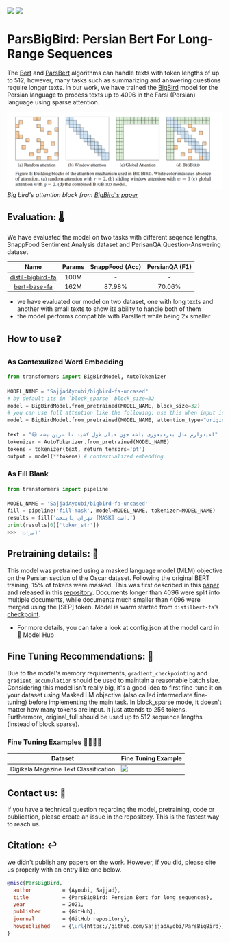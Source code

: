 <span align="center">
    <a href="https://huggingface.co/SajjadAyoubi/"><img src="https://img.shields.io/static/v1?label=%F0%9F%A4%97%20Hugging%20Face&message=SajjadAyoubi&color=yellow"></a>
    <a href="https://colab.research.google.com/github/sajjjadayobi/PersianQA/blob/main/notebooks/Demo.ipynb"><img src="https://img.shields.io/static/v1?label=Colab&message=Fine-tuning Example&logo=Google%20Colab&color=f9ab00"></a>
</span>

# ParsBigBird: Persian Bert For **Long-Range** Sequences
The [Bert](https://arxiv.org/abs/1810.04805) and [ParsBert](https://arxiv.org/abs/2005.12515) algorithms can handle texts with token lengths of up to 512, however, many tasks such as summarizing and answering questions require longer texts. In our work, we have trained the [BigBird](https://arxiv.org/abs/2007.14062) model for the Persian language to process texts up to 4096 in the Farsi (Persian) language using sparse attention.


![big bird's attention block](https://github.com/sajjjadayobi/ParsBigBird/blob/main/assets/bigbird-sparse-attention.png)
*Big bird's attention block from [BigBird's paper](https://arxiv.org/abs/2007.14062)*

## Evaluation: 🌡️
We have evaluated the model on two tasks with different seqence lengths, SnappFood Sentiment Analysis dataset and PerisanQA Question-Answering dataset

|         Name       | Params |    SnappFood (Acc)   |  PersianQA (F1)   |
| :----------------: | :----: | :------------------: | :---------------: |
| [distil-bigbird-fa]() |  100M  | -                    |        -          |
| [bert-base-fa]()   |  162M  |        87.98%        |       70.06%      |

- we have evaluated our model on two dataset, one with long texts and another with small texts to show its ability to handle both of them
- the model performs compatible with ParsBert while being 2x smaller 


## How to use❓

### As Contexulized Word Embedding 
```python
from transformers import BigBirdModel, AutoTokenizer

MODEL_NAME = "SajjadAyoubi/bigbird-fa-uncased"
# by default its in `block_sparse` block_size=32
model = BigBirdModel.from_pretrained(MODEL_NAME, block_size=32)
# you can use full attention like the following: use this when input isn't longer than 512
model = BigBirdModel.from_pretrained(MODEL_NAME, attention_type="original_full")

text = "😃 امیدوارم مدل بدردبخوری باشه چون خیلی طول کشید تا ترین بشه"
tokenizer = AutoTokenizer.from_pretrained(MODEL_NAME)
tokens = tokenizer(text, return_tensors='pt')
output = model(**tokens) # contextualized embedding
```

### As Fill Blank
```python
from transformers import pipeline

MODEL_NAME = 'SajjadAyoubi/bigbird-fa-uncased'
fill = pipeline('fill-mask', model=MODEL_NAME, tokenizer=MODEL_NAME)
results = fill('تهران پایتخت [MASK] است.')
print(results[0]['token_str'])
>>> 'ایران'
```

## Pretraining details: 🔭
This model was pretrained using a masked language model (MLM) objective on the Persian section of the Oscar dataset. Following the original BERT training, 15% of tokens were masked. This was first described in this [paper](https://arxiv.org/abs/2007.14062) and released in this [repository](https://github.com/google-research/bigbird). Documents longer than 4096 were split into multiple documents, while documents much smaller than 4096 were merged using the [SEP] token. Model is warm started from `distilbert-fa`’s [checkpoint](https://huggingface.co/HooshvareLab/distilbert-fa-zwnj-base). 
- For more details, you can take a look at config.json at the model card in 🤗 Model Hub

## Fine Tuning Recommendations: 🐤
Due to the model's memory requirements, `gradient_checkpointing` and `gradient_accumulation` should be used to maintain a reasonable batch size. Considering this model isn't really big, it's a good idea to first fine-tune it on your dataset using Masked LM objective (also called intermediate fine-tuning) before implementing the main task. In block_sparse mode, it doesn't matter how many tokens are input. It just attends to 256 tokens. Furthermore, original_full should be used up to 512 sequence lengths (instead of block sparse).

### Fine Tuning Examples 👷‍♂️👷‍♀️

| Dataset                               | Fine Tuning Example                                          |
| ------------------------------------- | ------------------------------------------------------------ |
| Digikala Magazine Text Classification | <a href="https://colab.research.google.com/github/sajjjadayobi/PersianQA/blob/main/notebooks/Demo.ipynb"><img src="https://img.shields.io/static/v1?label=Colab&message=Fine-tuning Example&logo=Google%20Colab&color=f9ab00"></a> |


## Contact us: 🤝
If you have a technical question regarding the model, pretraining, code or publication, please create an issue in the repository. This is the fastest way to reach us.

## Citation: ↩️
we didn't publish any papers on the work. However, if you did, please cite us properly with an entry like one below.
```bibtex
@misc{ParsBigBird,
  author          = {Ayoubi, Sajjad},
  title           = {ParsBigBird: Persian Bert for long sequences},
  year            = 2021,
  publisher       = {GitHub},
  journal         = {GitHub repository},
  howpublished    = {\url{https://github.com/SajjjadAyobi/ParsBigBird}},
}
```
